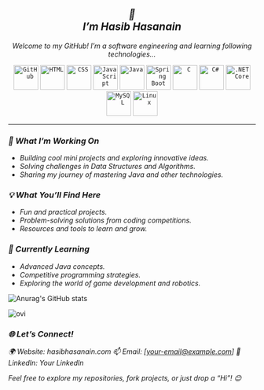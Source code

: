 <!-- GREETING_PLACEHOLDER --> 
<h2 align="center"><i>👋<br>I’m Hasib Hasanain </i></h2>

<p align="center"><i> Welcome to my GitHub! I’m a software engineering and learning following technologies...</i></i></p>
<div align="center">
<code><img width="50" src="https://user-images.githubusercontent.com/25181517/192108374-8da61ba1-99ec-41d7-80b8-fb2f7c0a4948.png" alt="GitHub" title="GitHub"/></code>
<code><img width="50" src="https://user-images.githubusercontent.com/25181517/192158954-f88b5814-d510-4564-b285-dff7d6400dad.png" alt="HTML" title="HTML"/></code>
<code><img width="50" src="https://user-images.githubusercontent.com/25181517/183898674-75a4a1b1-f960-4ea9-abcb-637170a00a75.png" alt="CSS" title="CSS"/></code>
<code><img width="50" src="https://user-images.githubusercontent.com/25181517/117447155-6a868a00-af3d-11eb-9cfe-245df15c9f3f.png" alt="JavaScript" title="JavaScript"/></code>
<code><img width="50" src="https://user-images.githubusercontent.com/25181517/117201156-9a724800-adec-11eb-9a9d-3cd0f67da4bc.png" alt="Java" title="Java"/></code>
<code><img width="50" src="https://user-images.githubusercontent.com/25181517/183891303-41f257f8-6b3d-487c-aa56-c497b880d0fb.png" alt="Spring Boot" title="Spring Boot"/></code>
<code><img width="50" src="https://user-images.githubusercontent.com/25181517/192106070-46255bcf-65e6-4c6b-a296-bf8d0d8fb2a7.png" alt="C" title="C"/></code>
<code><img width="50" src="https://user-images.githubusercontent.com/25181517/121405384-444d7300-c95d-11eb-959f-913020d3bf90.png" alt="C#" title="C#"/></code>
<code><img width="50" src="https://user-images.githubusercontent.com/25181517/121405754-b4f48f80-c95d-11eb-8893-fc325bde617f.png" alt=".NET Core" title=".NET Core"/></code>
<code><img width="50" src="https://user-images.githubusercontent.com/25181517/183896128-ec99105a-ec1a-4d85-b08b-1aa1620b2046.png" alt="MySQL" title="MySQL"/></code>
<code><img width="50" src="https://github.com/marwin1991/profile-technology-icons/assets/76662862/2481dc48-be6b-4ebb-9e8c-3b957efe69fa" alt="Linux" title="Linux"/></code>
</div>
<hr>

<h3><i> 🚀 What I’m Working On</i></h3>

- <i>Building cool mini projects and exploring innovative ideas.</i>
- <i>Solving challenges in Data Structures and Algorithms.</i>
- <i>Sharing my journey of mastering Java and other technologies.</i>

<h3><i> 💡 What You’ll Find Here</i></h3>

- <i>Fun and practical projects.</i>
- <i>Problem-solving solutions from coding competitions.</i>
- <i>Resources and tools to learn and grow.</i>

<h3><i> 🌱 Currently Learning</i></h3>

- <i>Advanced Java concepts.</i>
- <i>Competitive programming strategies.</i>
- <i>Exploring the world of game development and robotics.</i>


![Anurag's GitHub stats](https://github-readme-stats.vercel.app/api?username=anuraghazra&show_icons=true&theme=radical)


<img src="https://github-readme-stats.vercel.app/api/top-langs?username=smhasibhasnain&show_icons=true&locale=en&layout=compact&theme=blue-green" alt="ovi" />

<h3><i> 🌐 Let’s Connect!</i></h3>

<i> 🌍 Website: hasibhasanain.com </i>
<i> 📫 Email: [your-email@example.com] </i>
<i> 💼 LinkedIn: Your LinkedIn </i>

<i> Feel free to explore my repositories, fork projects, or just drop a “Hi”! 😊 </i>
